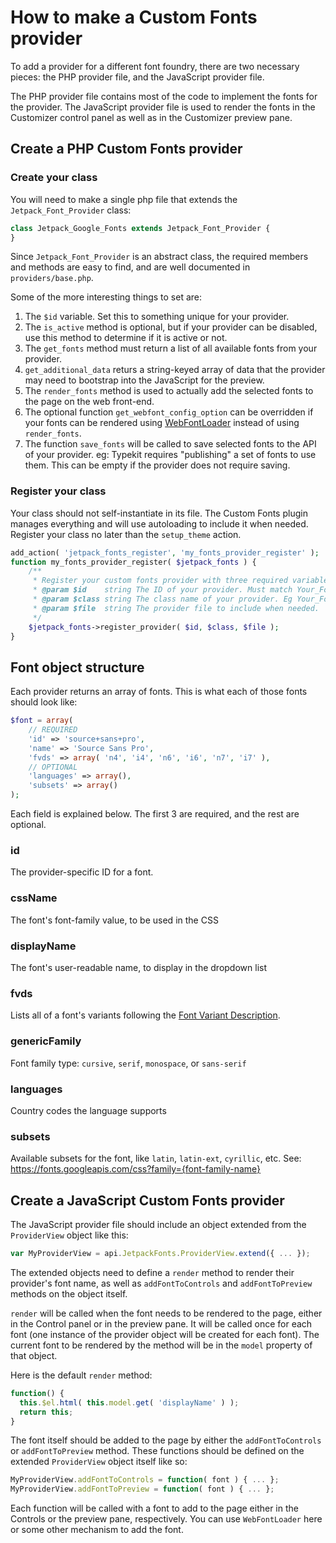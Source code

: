 # How to make a Custom Fonts provider

To add a provider for a different font foundry, there are two necessary pieces: the PHP provider file, and the JavaScript provider file.

The PHP provider file contains most of the code to implement the fonts for the provider. The JavaScript provider file is used to render the fonts in the Customizer control panel as well as in the Customizer preview pane.

## Create a PHP Custom Fonts provider

### Create your class

You will need to make a single php file that extends the `Jetpack_Font_Provider` class:

```php
class Jetpack_Google_Fonts extends Jetpack_Font_Provider {
}
```

Since `Jetpack_Font_Provider` is an abstract class, the required members and methods are easy to find, and are well documented in `providers/base.php`.

Some of the more interesting things to set are:

1. The `$id` variable. Set this to something unique for your provider.
2. The `is_active` method is optional, but if your provider can be disabled, use this method to determine if it is active or not.
3. The `get_fonts` method must return a list of all available fonts from your provider.
4. `get_additional_data` returs a string-keyed array of data that the provider may need to bootstrap into the JavaScript for the preview.
5. The `render_fonts` method is used to actually add the selected fonts to the page on the web front-end.
6. The optional function `get_webfont_config_option` can be overridden if your fonts can be rendered using [WebFontLoader](https://github.com/typekit/webfontloader) instead of using `render_fonts`.
7. The function `save_fonts` will be called to save selected fonts to the API of your provider. eg: Typekit requires "publishing" a set of fonts to use them. This can be empty if the provider does not require saving.

### Register your class

Your class should not self-instantiate in its file. The Custom Fonts plugin manages everything and will use autoloading to include it when needed. Register your class no later than the `setup_theme` action.

```php
add_action( 'jetpack_fonts_register', 'my_fonts_provider_register' );
function my_fonts_provider_register( $jetpack_fonts ) {
	/**
	 * Register your custom fonts provider with three required variables
	 * @param $id    string The ID of your provider. Must match Your_Font_Provider::$id
	 * @param $class string The class name of your provider. Eg Your_Font_Provider
	 * @param $file  string The provider file to include when needed.
	 */
	$jetpack_fonts->register_provider( $id, $class, $file );
}
```


## Font object structure

Each provider returns an array of fonts. This is what each of those fonts should look like:

```php
$font = array(
	// REQUIRED
	'id' => 'source+sans+pro',
	'name' => 'Source Sans Pro',
	'fvds' => array( 'n4', 'i4', 'n6', 'i6', 'n7', 'i7' ),
	// OPTIONAL
	'languages' => array(),
	'subsets' => array()
);
```

Each field is explained below. The first 3 are required, and the rest are optional.

### id

The provider-specific ID for a font.

### cssName

The font's font-family value, to be used in the CSS

### displayName

The font's user-readable name, to display in the dropdown list

### fvds

Lists all of a font's variants following the [Font Variant Description](https://github.com/typekit/fvd).

### genericFamily

Font family type: `cursive`, `serif`, `monospace`, or `sans-serif`

### languages

Country codes the language supports

### subsets

Available subsets for the font, like `latin`, `latin-ext`, `cyrillic`, etc. See: https://fonts.googleapis.com/css?family={font-family-name}

## Create a JavaScript Custom Fonts provider

The JavaScript provider file should include an object extended from the `ProviderView` object like this:

```javascript
var MyProviderView = api.JetpackFonts.ProviderView.extend({ ... });
```

The extended objects need to define a `render` method to render their provider's font name, as well as `addFontToControls` and `addFontToPreview` methods on the object itself.

`render` will be called when the font needs to be rendered to the page, either in the Control panel or in the preview pane. It will be called once for each font (one instance of the provider object will be created for each font). The current font to be rendered by the method will be in the `model` property of that object.

Here is the default `render` method:

```javascript
function() {
  this.$el.html( this.model.get( 'displayName' ) );
  return this;
}
```

The font itself should be added to the page by either the `addFontToControls` or `addFontToPreview` method. These functions should be defined on the extended `ProviderView` object itself like so:

```javascript
MyProviderView.addFontToControls = function( font ) { ... };
MyProviderView.addFontToPreview = function( font ) { ... };
```

Each function will be called with a font to add to the page either in the Controls or the preview pane, respectively. You can use `WebFontLoader` here or some other mechanism to add the font.

